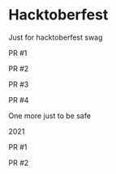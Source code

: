 # Hacktoberfest
Just for hacktoberfest swag

PR #1

PR #2

PR #3

PR #4

One more just to be safe

2021

PR #1

PR #2
